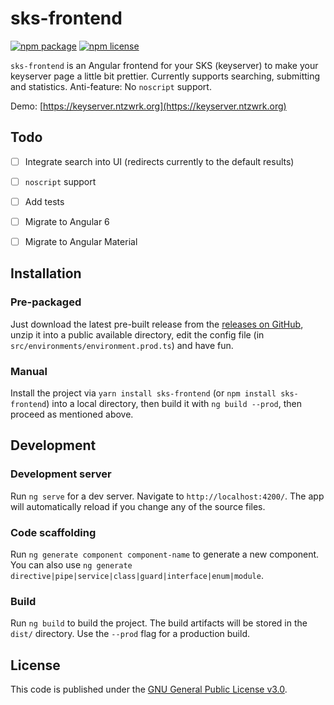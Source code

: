 # sks-frontend

[![npm package](https://img.shields.io/npm/v/sks-frontend.svg)](https://www.npmjs.com/package/sks-frontend) [![npm license](https://img.shields.io/npm/l/sks-frontend.svg)](https://github.com/ntzwrk/sks-frontend/blob/develop/LICENSE.md)

`sks-frontend` is an Angular frontend for your SKS (keyserver) to make your keyserver page a little bit prettier.
Currently supports searching, submitting and statistics. Anti-feature: No `noscript` support.

Demo: [https://keyserver.ntzwrk.org](https://keyserver.ntzwrk.org)


## Todo
* [ ] Integrate search into UI (redirects currently to the default results)
* [ ] `noscript` support
* [ ] Add tests
* [ ] Migrate to Angular 6
* [ ] Migrate to Angular Material


## Installation

### Pre-packaged
Just download the latest pre-built release from the [releases on GitHub](https://github.com/ntzwrk/sks-frontend/releases), unzip it into a public available directory, edit the config file (in `src/environments/environment.prod.ts`) and have fun.

### Manual
Install the project via `yarn install sks-frontend` (or `npm install sks-frontend`) into a local directory, then build it with `ng build --prod`, then proceed as mentioned above.


## Development

### Development server
Run `ng serve` for a dev server. Navigate to `http://localhost:4200/`. The app will automatically reload if you change any of the source files.

### Code scaffolding
Run `ng generate component component-name` to generate a new component. You can also use `ng generate directive|pipe|service|class|guard|interface|enum|module`.

### Build
Run `ng build` to build the project. The build artifacts will be stored in the `dist/` directory. Use the `--prod` flag for a production build.

## License
This code is published under the [GNU General Public License v3.0](LICENSE.md).
